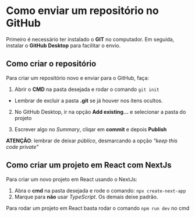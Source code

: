 # Como enviar um repositório no GitHub
Primeiro é necessário ter instalado o __GIT__ no computador.
Em seguida, instalar o __GitHub Desktop__ para facilitar o envio.

## Como criar o repositório
Para criar um repositório novo e enviar para o GitHub, faça:
1. Abrir o __CMD__ na pasta desejada e rodar o comando `git init`
- Lembrar de excluir a pasta __.git__ se já houver nos itens ocultos.

2. No GitHub Desktop, ir na opção __Add existing...__ e selecionar a pasta do projeto

3. Escrever algo no _Summary_, cliqar em __commit__ e depois __Publish__

__ATENÇÃO__: lembrar de deixar _público_, desmarcando a opção _"keep this code private"_

## Como criar um projeto em React com NextJs
Para criar um novo projeto em React usando o NextJs:
1. Abra o __cmd__ na pasta desejada e rode o comando: `npx create-next-app`
2. Marque para __não__ usar _TypeScript_. Os demais deixe padrão.

Para rodar um projeto em React basta rodar o comando `npm run dev` no cmd